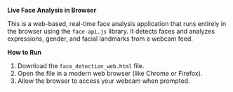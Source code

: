 **Live Face Analysis in Browser**

This is a web-based, real-time face analysis application that runs entirely in the browser using the `face-api.js` library. It detects faces and analyzes expressions, gender, and facial landmarks from a webcam feed.

**How to Run**

1.  Download the `face_detection_web.html` file.
2.  Open the file in a modern web browser (like Chrome or Firefox).
3.  Allow the browser to access your webcam when prompted.
